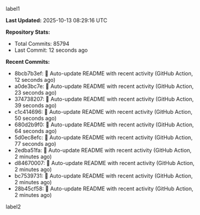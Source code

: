 
label1 
<!-- ACTIVITY_START -->
**Last Updated:** 2025-10-13 08:29:16 UTC

**Repository Stats:**
- Total Commits: 85794
- Last Commit: 12 seconds ago

**Recent Commits:**
- 8bcb7b3ef: 🤖 Auto-update README with recent activity (GitHub Action, 12 seconds ago)
- a0de3bc7e: 🤖 Auto-update README with recent activity (GitHub Action, 23 seconds ago)
- 374738207: 🤖 Auto-update README with recent activity (GitHub Action, 39 seconds ago)
- c1c414696: 🤖 Auto-update README with recent activity (GitHub Action, 50 seconds ago)
- 680d2b9f0: 🤖 Auto-update README with recent activity (GitHub Action, 64 seconds ago)
- 5d0ec8efc: 🤖 Auto-update README with recent activity (GitHub Action, 77 seconds ago)
- 2edba51fa: 🤖 Auto-update README with recent activity (GitHub Action, 2 minutes ago)
- d84670007: 🤖 Auto-update README with recent activity (GitHub Action, 2 minutes ago)
- bc7539731: 🤖 Auto-update README with recent activity (GitHub Action, 2 minutes ago)
- 28b45cf58: 🤖 Auto-update README with recent activity (GitHub Action, 2 minutes ago)
<!-- ACTIVITY_END -->

label2
